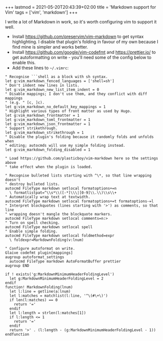 +++
lastmod = 2021-05-20T20:43:39+02:00
title = 'Markdown support for Vim'
tags = ['vim', 'markdown']
+++

I write a lot of Markdown in work, so it's worth configuring vim to support it
well.

- Install <https://github.com/preservim/vim-markdown> to get syntax
  highlighting. I disable that plugin's folding in favour of my own because I
  find mine is simpler and works better.
- Install <https://github.com/google/vim-codefmt> and <https://prettier.io/> to
  get autoformatting on write - you'll need some of the config below to enable
  this.
- Add these lines to `~/.vimrc`:

<!-- prettier-ignore -->
  ```vim
  " Recognise ```shell as a block with sh syntax.
  let g:vim_markdown_fenced_languages = ['shell=sh']
  " Don't indent new lines in lists.
  let g:vim_markdown_new_list_item_indent = 0
  " Disable mappings; I don't use them, and they conflict with diff mappings
  " (e.g. " [c, ]c).
  let g:vim_markdown_no_default_key_mappings = 1
  " Highlight various types of front matter as used by Hugo.
  let g:vim_markdown_frontmatter = 1
  let g:vim_markdown_toml_frontmatter = 1
  let g:vim_markdown_json_frontmatter = 1
  " Support strikethrough.
  let g:vim_markdown_strikethrough = 1
  " Disable the plugin's folding because it randomly folds and unfolds when
  " editing; autocmds will use my simple folding instead.
  let g:vim_markdown_folding_disabled = 1

  " Load https://github.com/plasticboy/vim-markdown here so the settings above
  " take effect when the plugin is loaded.

  " Recognise bulleted lists starting with ^\*, so that line wrapping doesn't
  " destroy bulleted lists.
  autocmd FileType markdown setlocal formatoptions+=n
    \ formatlistpat=^\\s*\\([-*]\\\|[0-9]\\.\\)\\s\\+
  " Automatically wrap text at textwidth.
  autocmd FileType markdown setlocal formatoptions+=t formatoptions-=l
  " Interpret blockquotes (lines starting with '>') as comments, so that line
  " wrapping doesn't mangle the blockquote markers.
  autocmd FileType markdown setlocal comments=n:>
  " Turn on spell checking.
  autocmd FileType markdown setlocal spell
  " Enable simple folding.
  autocmd FileType markdown setlocal foldmethod=expr
    \ foldexpr=MarkdownFolding(v:lnum)

  " Configure autoformat on write.
  Glaive codefmt plugin[mappings]
  augroup autoformat_settings
    autocmd FileType markdown AutoFormatBuffer prettier
  augroup END

  if ! exists('g:MarkdownMinimumHeaderFoldingLevel')
    let g:MarkdownMinimumHeaderFoldingLevel = 2
  endif
  function! MarkdownFolding(lnum)
    let l:line = getline(a:lnum)
    let l:matches = matchlist(l:line, '^\(#\+\)')
    if len(l:matches) == 0
      return '='
    endif
    let l:length = strlen(l:matches[1])
    if l:length <= 1
      return '='
    endif
    return '>' . (l:length - (g:MarkdownMinimumHeaderFoldingLevel - 1))
  endfunction
  ```
